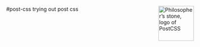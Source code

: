 #post-css
trying out post css 
<img align="right" width="95" height="95" title="Philosopher’s stone, logo of PostCSS" src="http://postcss.github.io/postcss/logo.svg">